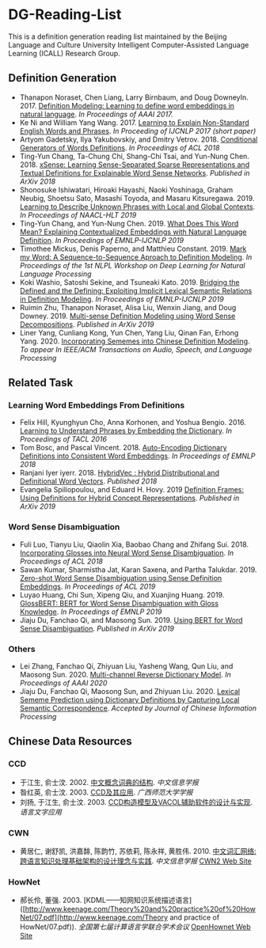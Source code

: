 # DG-Reading-List

This is a definition generation reading list maintained by the Beijing Language and Culture University Intelligent Computer-Assisted Language Learning (ICALL) Research Group.

## Definition Generation

- Thanapon Noraset, Chen Liang, Larry Birnbaum, and Doug DowneyIn. 2017. [Definition Modeling: Learning to define word embeddings in natural language](<https://arxiv.org/pdf/1612.00394.pdf>). *In Proceedings of AAAI 2017.*
- Ke Ni and William Yang Wang. 2017. [Learning to Explain Non-Standard English Words and Phrases](<https://www.aclweb.org/anthology/I17-2070.pdf>). *In Proceeding of IJCNLP 2017 (short paper)*
- Artyom Gadetsky, Ilya Yakubovskiy, and Dmitry Vetrov. 2018. [Conditional Generators of Words Definitions](<https://www.aclweb.org/anthology/P18-2043.pdf>). *In Proceedings of ACL 2018*
- Ting-Yun Chang, Ta-Chung Chi,  Shang-Chi Tsai, and Yun-Nung Chen. 2018. [xSense: Learning Sense-Separated Sparse Representations and Textual Definitions for Explainable Word Sense Networks](<https://arxiv.org/pdf/1809.03348.pdf>). *Published in ArXiv 2018*
- Shonosuke Ishiwatari, Hiroaki Hayashi, Naoki Yoshinaga, Graham Neubig, Shoetsu Sato, Masashi Toyoda, and Masaru Kitsuregawa. 2019. [Learning to Describe Unknown Phrases with Local and Global Contexts](<https://www.aclweb.org/anthology/N19-1350.pdf>). *In Proceedings of  NAACL-HLT 2019*
- Ting-Yun Chang, and Yun-Nung Chen. 2019. [What Does This Word Mean? Explaining Contextualized Embeddings with Natural Language Definition](<https://www.aclweb.org/anthology/D19-1627.pdf>). *In Proceedings of EMNLP-IJCNLP 2019*
- Timothee Mickus, Denis Paperno, and Matthieu Constant. 2019. [Mark my Word: A Sequence-to-Sequence Aproach to Definition Modeling](<https://www.aclweb.org/anthology/W19-6201.pdf>). *In Proceedings of  the 1st NLPL Workshop on Deep Learning for Natural Language Processing*
- Koki Washio, Satoshi Sekine, and Tsuneaki Kato. 2019. [Bridging the Defined and the Defining: Exploiting Implicit Lexical Semantic Relations in Definition Modeling](<https://www.aclweb.org/anthology/D19-1357.pdf>). *In Proceedings of EMNLP-IJCNLP 2019*
- Ruimin Zhu, Thanapon Noraset, Alisa Liu, Wenxin Jiang, and Doug Downey. 2019. [Multi-sense Definition Modeling using Word Sense Decompositions](<https://arxiv.org/pdf/1909.09483.pdf>). *Published in ArXiv 2019*
- Liner Yang, Cunliang Kong, Yun Chen, Yang Liu, Qinan Fan, Erhong Yang. 2020. [Incorporating Sememes into Chinese Definition Modeling](https://arxiv.org/abs/1905.06512). *To appear In IEEE/ACM Transactions on Audio, Speech, and Language Processing*


## Related Task

### Learning Word Embeddings From Definitions

- Felix Hill, Kyunghyun Cho, Anna Korhonen, and Yoshua Bengio. 2016. [Learning to Understand Phrases by Embedding the Dictionary](<https://www.aclweb.org/anthology/Q16-1002.pdf>). *In Proceedings of TACL 2016*
- Tom Bosc, and Pascal Vincent. 2018. [Auto-Encoding Dictionary Definitions into Consistent Word Embeddings](<https://www.aclweb.org/anthology/D18-1181.pdf>). *In Proceedings of EMNLP 2018*
- Ranjani Iyer iyerr. 2018. [HybridVec : Hybrid Distributional and Definitional Word Vectors](<http://cs229.stanford.edu/proj2018/report/184.pdf>). *Published 2018*
- Evangelia Spiliopoulou, and Eduard H. Hovy. 2019 [Definition Frames: Using Definitions for Hybrid Concept Representations](<https://arxiv.org/pdf/1909.04793.pdf>). *Published in ArXiv 2019*

### Word Sense Disambiguation

- Fuli Luo, Tianyu Liu, Qiaolin Xia, Baobao Chang and Zhifang Sui. 2018. [Incorporating Glosses into Neural Word Sense Disambiguation](<https://www.aclweb.org/anthology/P18-1230.pdf>). *In Proceedings of ACL 2018*
- Sawan Kumar, Sharmistha Jat, Karan Saxena, and Partha Talukdar. 2019. [Zero-shot Word Sense Disambiguation using Sense Definition Embeddings](<https://www.aclweb.org/anthology/P19-1568.pdf>). *In Proceedings of ACL 2019*
- Luyao Huang, Chi Sun, Xipeng Qiu, and Xuanjing Huang. 2019. [GlossBERT: BERT for Word Sense Disambiguation with Gloss Knowledge](<https://www.aclweb.org/anthology/D19-1355.pdf>). *In Proceedings of EMNLP 2019*
- Jiaju Du, Fanchao Qi, and Maosong Sun. 2019. [Using BERT for Word Sense Disambiguation](<https://arxiv.org/pdf/1909.08358.pdf>). *Published in ArXiv 2019*

### Others

- Lei Zhang, Fanchao Qi, Zhiyuan Liu, Yasheng Wang, Qun Liu, and Maosong Sun. 2020. [Multi-channel Reverse Dictionary Model](<https://arxiv.org/pdf/1912.08441.pdf>).  *In Proceedings of AAAI 2020*
- Jiaju Du, Fanchao Qi, Maosong Sun, and Zhiyuan Liu. 2020. [Lexical Sememe Prediction using Dictionary Definitions by Capturing Local Semantic Correspondence](<https://arxiv.org/pdf/2001.05954.pdf>). *Accepted by Journal of Chinese Information Processing*



## Chinese Data Resources

### CCD

- 于江生, 俞士汶. 2002. [中文概念词典的结构](<http://jcip.cipsc.org.cn/CN/abstract/abstract1187.shtml>). *中文信息学报*
- 昝红英, 俞士汶. 2003. [CCD及其应用](<http://kns.cnki.net/kcms/detail/detail.aspx?filename=GXSF200301022&dbcode=CJFQ&dbname=CJFD2003&v=>). *广西师范大学学报*
- 刘扬, 于江生, 俞士汶. 2003. [CCD构造模型及VACOL辅助软件的设计与实现](<http://kns.cfed.cnki.net/kcms/detail/detail.aspx?filename=YYYY200301013&dbcode=CFJD&dbname=>). *语言文字应用*

### CWN

- 黄居仁, 谢舒凯, 洪嘉馡, 陈韵竹, 苏依莉, 陈永祥, 黄胜伟. 2010. [中文词汇网络:跨语言知识处理基础架构的设计理念与实践](<http://jcip.cipsc.org.cn/CN/Y2010/V24/I2/14>). *中文信息学报*  [CWN2 Web Site](<http://lope.linguistics.ntu.edu.tw/cwn2/>)

### HowNet

- 郝长伶, 董强. 2003. [KDML——知网知识系统描述语言]([http://www.keenage.com/Theory%20and%20practice%20of%20HowNet/07.pdf](http://www.keenage.com/Theory and practice of HowNet/07.pdf)). *全国第七届计算语言学联合学术会议*  [OpenHownet Web Site](<https://openhownet.thunlp.org/>)

